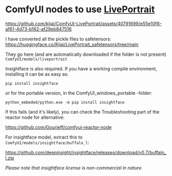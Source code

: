 # ComfyUI nodes to use [LivePortrait](https://github.com/KwaiVGI/LivePortrait)


https://github.com/kijai/ComfyUI-LivePortrait/assets/40791699/e55e10f6-af61-4d73-b162-af29eb847516


I have converted all the pickle files to safetensors: https://huggingface.co/Kijai/LivePortrait_safetensors/tree/main

They go here (and are automatically downloaded if the folder is not present) `ComfyUI/models/liveportrait`


Insightface is also required.
If you have a working compile environment, installing it can be as easy as:

`pip install insightface`

or for the portable version, in the ComfyUI_windows_portable -folder:

`python_embeded/python.exe -m pip install insightface`

If this fails (and it's likely), you can check the Troubleshooting part of the reactor node for alternative:

https://github.com/Gourieff/comfyui-reactor-node

For insightface model, extract this to `ComfyUI/models/insightface/buffalo_l`:

https://github.com/deepinsight/insightface/releases/download/v0.7/buffalo_l.zip

*Please note that insightface license is non-commercial in nature.*
